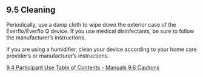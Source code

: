 ## 9.5 Cleaning

Periodically, use a damp cloth to wipe down the exterior case of the Everflo/Everflo Q device.  If you use medical disinfectants, be sure to follow the manufacturer’s instructions.

If you are using a humidifier, clean your device according to your home care provider’s or manufacturer’s instructions.


<div class="center">
<div class="btn-group">
  <a href=":pages_path:/manuals/oxygen-concentrator/9-04-ppt-use.md" class="btn btn-default">
    <span class="glyphicon glyphicon-chevron-left"></span>
    9.4 Participant Use
  </a>

  <a href=":pages_path:/manuals/manual-toc.md" class="btn btn-default">
    <span class="glyphicon glyphicon-chevron-up"></span>
    Table of Contents - Manuals
  </a>

  <a href=":pages_path:/manuals/oxygen-concentrator/9-06-cautions.md" class="btn btn-success">
    9.6 Cautions
    <span class="glyphicon glyphicon-chevron-right"></span>
  </a>
</div>
</div>
